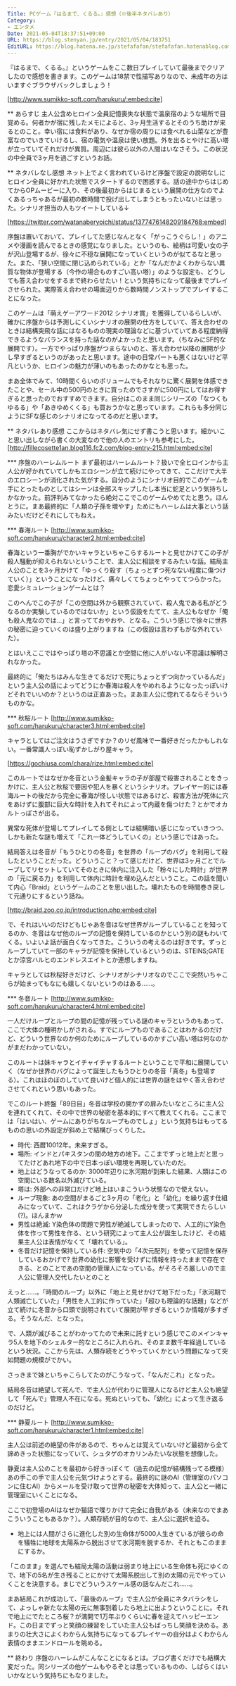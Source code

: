 ```yaml
---
Title: PCゲーム『はるまで、くるる。』感想（※後半ネタバレあり）
Category:
- エンタメ
Date: 2021-05-04T18:37:51+09:00
URL: https://blog.stenyan.jp/entry/2021/05/04/183751
EditURL: https://blog.hatena.ne.jp/stefafafan/stefafafan.hatenablog.com/atom/entry/26006613724249646
---
```


『はるまで、くるる。』というゲームをここ数日プレイしていて最後までクリアしたので感想を書きます。このゲームは18禁で性描写ありなので、未成年の方はいますぐブラウザバックしましょう！

[http://www.sumikko-soft.com/harukuru/:embed:cite]

** あらすじ
主人公含めヒロイン全員記憶喪失な状態で温泉宿のような場所で目覚める。何者かが宿に残したメモによると、3ヶ月生活するとそのうち助けが来るとのこと。幸い宿には食料があり、なぜか宿の周りには食べれる山菜などが豊富なのでいきていけるし、宿の電気や温泉は使い放題。外を出るとやけに高い塔が立っていてそれだけが異質。周辺には彼ら以外の人間はいなさそう。この状況の中全員で3ヶ月を過ごすというお話。

** ネタバレなし感想
ネット上でよく言われているけど序盤で設定の説明なしにヒロイン全員に好かれた状態でスタートするので困惑する。話の途中からはじめてからOPムービーに入り、その後最初からはじまるという展開の仕方なのでよくあるっちゃあるが最初の数時間で投げ出してしまうともったいないとは思った。シナリオ担当の人もツイートしている↓

[https://twitter.com/watanaberyoichi/status/1377476148209184768:embed]

序盤は置いておいて、プレイしてた感じなんとなく「がっこうぐらし！」のアニメや漫画を読んでるときの感覚になりました。というのも、絵柄は可愛い女の子が沢山登場するが、徐々に不穏な展開になっていくというのが似てるなと思った。また、「狭い空間に閉じ込められている」とか「なんだかよくわからない異質な物体が登場する（今作の場合ものすごい高い塔）」のような設定も、どうしても答え合わせをするまで終わらせたい！という気持ちになって最後までプレイさせられた。実際答え合わせの場面辺りから数時間ノンストップでプレイすることになった。

このゲームは「萌えゲーアワード2012 シナリオ賞」を獲得しているらしいが、確かに序盤からは予測しにくいシナリオの展開の仕方をしていて、答え合わせのときは結構突飛な話にはなるものの現実の理論などに基づいていてある程度納得できるようなバランスを持った話なのがよかったと思います。（ちなみにSF的な展開です）。一方でやっぱり序盤がつまらないのと、答え合わせ以降の展開が少し早すぎるというのがあったと思います。途中の日常パートも悪くはないけど平凡というか、ヒロインの魅力が薄いのもあったのかなとも思った。

まあ全体でみて、10時間くらいのボリュームでもそれなりに驚く展開を体感できたことや、セール中の500円のときに買ったのでさすがに500円にしてはお得すぎると思ったのでおすすめできます。自分はこのまま同じシリーズの「なつくもゆるる」や「あきゆめくくる」も買おうかなと思っています。これらも多分同じようにSFな感じのシナリオになってるのだと思います。

** ネタバレあり感想
ここからはネタバレ気にせず書こうと思います。細かいこと思い出しながら書くの大変なので他の人のエントリも参考にした。
[http://fillecosette1an.blog116.fc2.com/blog-entry-215.html:embed:cite]

*** 序盤のハーレムルート
まず最初はハーレムルート？扱いで全ヒロインから主人公が好かれていてしかもエロシーンが立て続けにやってきて、ここだけで大半のエロシーンが消化された気がする。自分のようにシナリオ目的でこのゲームを手にとったものとしてはシーンは全部スキップしたし本当に蛇足という気持ちしかなかった。前評判みてなかったら絶対ここでこのゲームやめてたと思う。ほんとうに。まあ最終的に「人類の子孫を増やす」ためにもハーレムは大事という話みたいだけどそれにしてもねえ。

*** 春海ルート
[http://www.sumikko-soft.com/harukuru/character2.html:embed:cite]

春海という一番胸がでかいキャラといちゃこらするルートと見せかけてこの子が殺人騒動が抑えられないということで、主人公に相談をするみたいな話。結局主人公のことを3ヶ月かけて「ゆっくり殺す（ちょっとずつ死なない程度に傷つけていく）」ということになったけど、痛々しくてちょっとやっててつらかった。恋愛シミュレーションゲームとは？

このへんでこの子が「この空間は外から観察されていて、殺人鬼である私がどうなるのか実験しているのではないか」という仮設をたてて、主人公もなぜか「俺も殺人鬼なのでは…」と言ってておやおや、となる。こういう感じで徐々に世界の秘密に迫っていくのは盛り上がりますね（この仮設は言わずもがな外れていた）。

とはいえここではやっぱり塔の不思議とか空間に他に人がいない不思議は解明されなかった。

最終的に「俺たちはみんな生きてるだけで死にちょっとずつ向かっているんだ」という主人公の話によってどうにか春海は殺人をやめれるようになったっぽいけどそれでいいのか？というのは正直あった。まあ主人公に惚れてるならそういうものかな。

*** 秋桜ルート
[http://www.sumikko-soft.com/harukuru/character3.html:embed:cite]

キャラとしてはご注文はうさぎですか？のリゼ風味で一番好きだったかもしれない。一番常識人っぽい恥ずかしがり屋キャラ。

[https://gochiusa.com/chara/rize.html:embed:cite]

このルートではなぜか冬音という金髪キャラの子が部屋で殺害されることをきっかけに、主人公と秋桜で要因や犯人を暴くというシナリオ。プレイヤー的には春海ルートの後だから完全に春海が怪しい状態ではあるけど、殺害方法が死体に穴をあけずに腹部に巨大な時計を入れてそれによって内蔵を傷つけた？とかでオカルトっぽさが出る。

異常な死体が登場してプレイしてる側としては結構暗い感じになっていきつつ、しかも新たな謎も増えて「これ一体どうしていくの」という感じではあった。

結局答えは冬音が「もうひとりの冬音」を世界の「ループのバグ」を利用して殺したということだった。どういうこと？って感じだけど、世界は3ヶ月ごとでループしてリセットしていてそのときに体内に注入した「粉々にした時計」が世界の「元に戻る力」を利用して体内に時計を埋め込んだということ。この話を聞いて内心「Braid」というゲームのことを思い出した。壊れたものを時間巻き戻して元通りにするという話ね。

[http://braid.zoo.co.jp/introduction.php:embed:cite]

で、それはいいのだけどもじゃあ冬音はなぜ世界がループしていることを知ってるのか、冬音はなぜ他のループの記憶を保持しているのかという別の謎もわいてくる。いよいよ話が面白くなってきた。こういうの考えるのは好きです。ずっとループしていて一部のキャラが記憶を保持しているというのは、STEINS;GATEとか涼宮ハルヒのエンドレスエイトとか連想しますね。

キャラとしては秋桜好きだけど、シナリオがシナリオなのでここで突然いちゃこらが始まってもなにも嬉しくないというのはある……。

*** 冬音ルート
[http://www.sumikko-soft.com/harukuru/character4.html:embed:cite]

一人だけループとループの間の記憶が残っている謎のキャラというのもあって、ここで大体の種明かしがされる。すでにループものであることはわかるのだけど、どういう世界なのか何のためにループしているのかすごい高い塔は何なのかがまだわかっていない。

このルートは妹キャラとイチャイチャするルートということで平和に展開していく（なぜか世界のバグによって誕生したもうひとりの冬音「真冬」も登場する）。これはほのぼのしていて良いけど個人的には世界の謎をはやく答え合わせさせてくれという思いもあった。

でこのルート終盤「89日目」冬音は学校の開かずの扉みたいなところに主人公を連れてくれて、その中で世界の秘密を基本的にすべて教えてくれる。ここまでは「はいはい、ゲームにありがちなループものでしょ」という気持ちはもってるものの思いの外設定が斜め上で結構びっくりした。

- 時代: 西暦10012年。未来すぎる。
- 場所: インドとパキスタンの間の地方の地下。ここまでずっと地上だと思ってたけどあれ地下の中で日本っぽい環境を再現していたのだ。
- 地上はどうなってるのか: 3000年辺りに氷河期が到来した結果、人類はこの空間にいる数名以外滅びている。
- 塔は: 外部への非常口だけど地上はいまこういう状態なので使えない。
- ループ現象: あの空間がまるごと3ヶ月の「老化」と「幼化」を繰り返す仕組みになっていて、これはクラゲから分泌した成分を使って実現できたらしい (?)。ほんまかｗ
- 男性は絶滅: Y染色体の問題で男性が絶滅してしまったので、人工的にY染色体を作って男性を作る、という研究によって主人公が誕生したけど、その結果主人公は表情がなくて「壊れている」。
- 冬音だけ記憶を保持している件: 空気中の「4次元配列」を使って記憶を保存しているおかげで? 世界の幼化に影響を受けずに情報を持ったままで存在できる、とのことであの空間の管理人になっている。がそろそろ厳しいので主人公に管理人交代したいとのこと

えっと……。「時間のループ」以外に「地上と見せかけて地下だった」「氷河期で人類滅亡していた」「男性を人工的に作っていた」「超ひも理論的な話題」などが立て続けに冬音から口頭で説明されていて展開が早すぎるというか情報が多すぎる。そうなんだ、となった。

で、人類が滅びることがわかってたので未来に託すという感じでこのメインキャラ5人を地下のシェルター的なところに入れられ、そのまま数千年経過しているという状況。ここから先は、人類存続をどうやっていくかという問題になって突如問題の規模がでかい。

さっきまで妹といちゃこらしてたのがこうなって、「なんだこれ」となった。

結局冬音は絶望して死んで、で主人公が代わりに管理人になるけど主人公も絶望して「死んで」管理人不在になる。死ぬといっても、「幼化」によって生き返るのだけど。

*** 静夏ルート
[http://www.sumikko-soft.com/harukuru/character1.html:embed:cite]

主人公は前述の絶望の件があるので、ちゃんとは覚えていないけど最初から全て諦めきった状態になっていて、シュタゲのオカリンみたいな状態を想像した。

静夏は主人公のことを最初から好きっぽくて（過去の記憶が結構残ってる模様）あの手この手で主人公を元気づけようとする。最終的に謎のAI（管理室のパソコンに住むAI）からメールを受け取って世界の秘密を大体知って、主人公と一緒に管理室にいくことになる。

ここで初登場のAIはなぜか猫語で喋りかけて完全に自我がある（未来なのでまあこういうこともあるか？）。人類存続が目的なので、主人公に選択を迫る。

- 地上には人間がさらに進化した別の生命体が5000人生きているが彼らの命を犠牲に地球を太陽系から脱出させて氷河期を脱するか、それともこのままにするか。

「このまま」を選んでも結局太陽の活動は弱まり地上にいる生命体も死にゆくので、地下の5名が生き残ることにかけて太陽系脱出して別の太陽の元でやっていくことを決意する。まじでどういうスケール感の話なんだこれ……。

まあ結局これが成功して、「最後のループ」で主人公が全員にネタバラシをして、よっしゃ新たな太陽の元に無事到着したら地上に出ようということに。それで地上にでたところ桜？が満開で1万年ぶりくらいに春を迎えてハッピーエンド。この日までずっと笑顔の練習をしていた主人公もばっちし笑顔を決める。あまりの壮大さによくわからん気持ちになってるプレイヤーの自分はよくわからん表情のままエンドロールを眺める。

** 終わり
序盤のハーレムがこんなことになるとは。ブログ書くだけでも結構大変だった。同シリーズの他ゲームもやるぞとは思っているものの、しばらくはいいかなという気持ちにもなりました。
